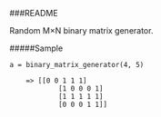 

###README

Random M×N binary matrix generator.

#####Sample

    a = binary_matrix_generator(4, 5) 
		
		=> [[0 0 1 1 1]
 				[1 0 0 0 1]
 				[1 1 1 1 1]
 				[0 0 0 1 1]]
